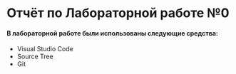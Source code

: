 # Отчёт по Лабораторной работе №0 #

#### В лабораторной работе были использованы следующие средства: ####
- Visual Studio Code
- Source Tree
- Git